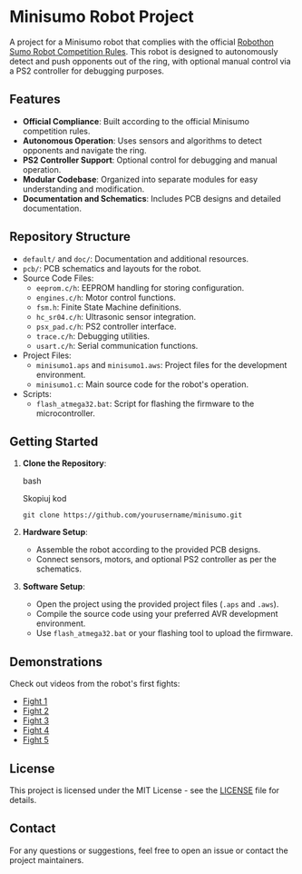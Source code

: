 # Minisumo Robot Project

A project for a Minisumo robot that complies with the official [Robothon Sumo Robot Competition Rules](https://robothon.org/rules-sumo/). This robot is designed to autonomously detect and push opponents out of the ring, with optional manual control via a PS2 controller for debugging purposes.

## Features

-   **Official Compliance**: Built according to the official Minisumo competition rules.
-   **Autonomous Operation**: Uses sensors and algorithms to detect opponents and navigate the ring.
-   **PS2 Controller Support**: Optional control for debugging and manual operation.
-   **Modular Codebase**: Organized into separate modules for easy understanding and modification.
-   **Documentation and Schematics**: Includes PCB designs and detailed documentation.

## Repository Structure

-   `default/` and `doc/`: Documentation and additional resources.
-   `pcb/`: PCB schematics and layouts for the robot.
-   Source Code Files:
    -   `eeprom.c/h`: EEPROM handling for storing configuration.
    -   `engines.c/h`: Motor control functions.
    -   `fsm.h`: Finite State Machine definitions.
    -   `hc_sr04.c/h`: Ultrasonic sensor integration.
    -   `psx_pad.c/h`: PS2 controller interface.
    -   `trace.c/h`: Debugging utilities.
    -   `usart.c/h`: Serial communication functions.
-   Project Files:
    -   `minisumo1.aps` and `minisumo1.aws`: Project files for the development environment.
    -   `minisumo1.c`: Main source code for the robot's operation.
-   Scripts:
    -   `flash_atmega32.bat`: Script for flashing the firmware to the microcontroller.

## Getting Started

1.  **Clone the Repository**:
    
    bash
    
    Skopiuj kod
    
    `git clone https://github.com/yourusername/minisumo.git` 
    
2.  **Hardware Setup**:
    
    -   Assemble the robot according to the provided PCB designs.
    -   Connect sensors, motors, and optional PS2 controller as per the schematics.
3.  **Software Setup**:
    
    -   Open the project using the provided project files (`.aps` and `.aws`).
    -   Compile the source code using your preferred AVR development environment.
    -   Use `flash_atmega32.bat` or your flashing tool to upload the firmware.

## Demonstrations

Check out videos from the robot's first fights:

-   [Fight 1](https://www.youtube.com/watch?v=1EaqE86ZQDg)
-   [Fight 2](https://www.youtube.com/watch?v=W36dLinUjCs)
-   [Fight 3](https://www.youtube.com/watch?v=mWIT7kKi6hg)
-   [Fight 4](https://www.youtube.com/watch?v=_5zr2T7BA24)
-   [Fight 5](https://www.youtube.com/watch?v=7P6vkmQnmVI)

## License

This project is licensed under the MIT License - see the [LICENSE](LICENSE) file for details.

## Contact

For any questions or suggestions, feel free to open an issue or contact the project maintainers.
